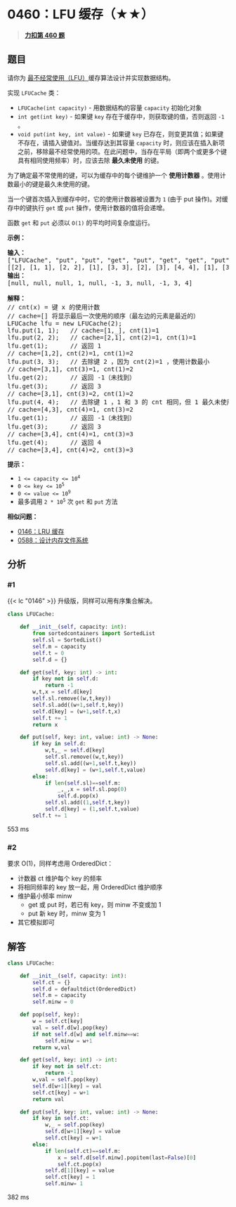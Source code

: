 # 0460：LFU 缓存（★★）


> <u>**[力扣第 460 题](https://leetcode.cn/problems/lfu-cache/)**</u>

## 题目

<p>请你为 <a href="https://baike.baidu.com/item/%E7%BC%93%E5%AD%98%E7%AE%97%E6%B3%95">最不经常使用（LFU）</a>缓存算法设计并实现数据结构。</p>

<p>实现 <code>LFUCache</code> 类：</p>

<ul>
<li><code>LFUCache(int capacity)</code> - 用数据结构的容量 <code>capacity</code> 初始化对象</li>
<li><code>int get(int key)</code> - 如果键 <code>key</code> 存在于缓存中，则获取键的值，否则返回 <code>-1</code> 。</li>
<li><code>void put(int key, int value)</code> - 如果键 <code>key</code> 已存在，则变更其值；如果键不存在，请插入键值对。当缓存达到其容量 <code>capacity</code> 时，则应该在插入新项之前，移除最不经常使用的项。在此问题中，当存在平局（即两个或更多个键具有相同使用频率）时，应该去除 <strong>最久未使用</strong> 的键。</li>
</ul>

<p>为了确定最不常使用的键，可以为缓存中的每个键维护一个 <strong>使用计数器</strong> 。使用计数最小的键是最久未使用的键。</p>

<p>当一个键首次插入到缓存中时，它的使用计数器被设置为 <code>1</code> (由于 put 操作)。对缓存中的键执行 <code>get</code> 或 <code>put</code> 操作，使用计数器的值将会递增。</p>

<p>函数 <code>get</code> 和 <code>put</code> 必须以 <code>O(1)</code> 的平均时间复杂度运行。</p>



<p><strong>示例：</strong></p>

<pre>
<strong>输入：</strong>
["LFUCache", "put", "put", "get", "put", "get", "get", "put", "get", "get", "get"]
[[2], [1, 1], [2, 2], [1], [3, 3], [2], [3], [4, 4], [1], [3], [4]]
<strong>输出：</strong>
[null, null, null, 1, null, -1, 3, null, -1, 3, 4]

<strong>解释：</strong>
// cnt(x) = 键 x 的使用计数
// cache=[] 将显示最后一次使用的顺序（最左边的元素是最近的）
LFUCache lfu = new LFUCache(2);
lfu.put(1, 1);   // cache=[1,_], cnt(1)=1
lfu.put(2, 2);   // cache=[2,1], cnt(2)=1, cnt(1)=1
lfu.get(1);      // 返回 1
// cache=[1,2], cnt(2)=1, cnt(1)=2
lfu.put(3, 3);   // 去除键 2 ，因为 cnt(2)=1 ，使用计数最小
// cache=[3,1], cnt(3)=1, cnt(1)=2
lfu.get(2);      // 返回 -1（未找到）
lfu.get(3);      // 返回 3
// cache=[3,1], cnt(3)=2, cnt(1)=2
lfu.put(4, 4);   // 去除键 1 ，1 和 3 的 cnt 相同，但 1 最久未使用
// cache=[4,3], cnt(4)=1, cnt(3)=2
lfu.get(1);      // 返回 -1（未找到）
lfu.get(3);      // 返回 3
// cache=[3,4], cnt(4)=1, cnt(3)=3
lfu.get(4);      // 返回 4
// cache=[3,4], cnt(4)=2, cnt(3)=3</pre>



<p><strong>提示：</strong></p>

<ul>
<li><code>1 &lt;= capacity &lt;= 10<sup>4</sup></code></li>
<li><code>0 &lt;= key &lt;= 10<sup>5</sup></code></li>
<li><code>0 &lt;= value &lt;= 10<sup>9</sup></code></li>
<li>最多调用 <code>2 * 10<sup>5</sup></code> 次 <code>get</code> 和 <code>put</code> 方法</li>
</ul>


**相似问题：**
- [0146：LRU 缓存](/leetcode/0146)
- [0588：设计内存文件系统](/leetcode/0588)


## 分析

### #1

{{< lc "0146" >}} 升级版，同样可以用有序集合解决。

```python
class LFUCache:

    def __init__(self, capacity: int):
        from sortedcontainers import SortedList
        self.sl = SortedList()
        self.m = capacity
        self.t = 0
        self.d = {}

    def get(self, key: int) -> int:
        if key not in self.d:
            return -1
        w,t,x = self.d[key]
        self.sl.remove((w,t,key))
        self.sl.add((w+1,self.t,key))
        self.d[key] = (w+1,self.t,x)
        self.t += 1
        return x

    def put(self, key: int, value: int) -> None:
        if key in self.d:
            w,t,_ = self.d[key]
            self.sl.remove((w,t,key))
            self.sl.add((w+1,self.t,key))
            self.d[key] = (w+1,self.t,value)
        else:
            if len(self.sl)==self.m:
                _,_,x = self.sl.pop(0)
                self.d.pop(x)
            self.sl.add((1,self.t,key))
            self.d[key] = (1,self.t,value)
        self.t += 1
```
553 ms

### #2

要求 O(1)，同样考虑用 OrderedDict：
- 计数器 ct 维护每个 key 的频率
- 将相同频率的 key 放一起，用 OrderedDict 维护顺序
- 维护最小频率 minw
	- get 或 put 时，若已有 key，则 minw 不变或加 1
	- put 新 key 时，minw 变为 1
- 其它模拟即可

## 解答

```python
class LFUCache:

    def __init__(self, capacity: int):
        self.ct = {}
        self.d = defaultdict(OrderedDict)
        self.m = capacity
        self.minw = 0

    def pop(self, key):
        w = self.ct[key]
        val = self.d[w].pop(key)
        if not self.d[w] and self.minw==w:
            self.minw = w+1
        return w,val

    def get(self, key: int) -> int:
        if key not in self.ct:
            return -1
        w,val = self.pop(key)
        self.d[w+1][key] = val
        self.ct[key] = w+1
        return val

    def put(self, key: int, value: int) -> None:
        if key in self.ct:
            w,_ = self.pop(key)
            self.d[w+1][key] = value
            self.ct[key] = w+1
        else:
            if len(self.ct)==self.m:
                x = self.d[self.minw].popitem(last=False)[0]
                self.ct.pop(x)
            self.d[1][key] = value
            self.ct[key] = 1
            self.minw= 1
```
382 ms

